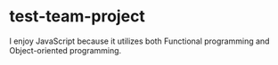 # test-team-project

I enjoy JavaScript because it utilizes both Functional programming and Object-oriented programming.